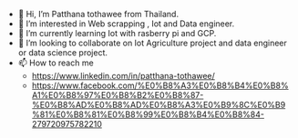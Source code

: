 - 👋 Hi, I’m Patthana tothawee from Thailand.
- 👀 I’m interested in Web scrapping , Iot and Data engineer.
- 🌱 I’m currently learning Iot with rasberry pi and GCP.
- 💞️ I’m looking to collaborate on Iot Agriculture project and data engineer or data science project.
- 📫 How to reach me 
    - https://www.linkedin.com/in/patthana-tothawee/
    - https://www.facebook.com/%E0%B8%A3%E0%B8%B4%E0%B8%A1%E0%B8%97%E0%B8%B2%E0%B8%87-%E0%B8%AD%E0%B8%AD%E0%B8%A3%E0%B9%8C%E0%B9%81%E0%B8%81%E0%B8%99%E0%B8%B4%E0%B8%84-279720975782210

<!---
momo2100/momo2100 is a ✨ special ✨ repository because its `README.md` (this file) appears on your GitHub profile.
You can click the Preview link to take a look at your changes.
--->
